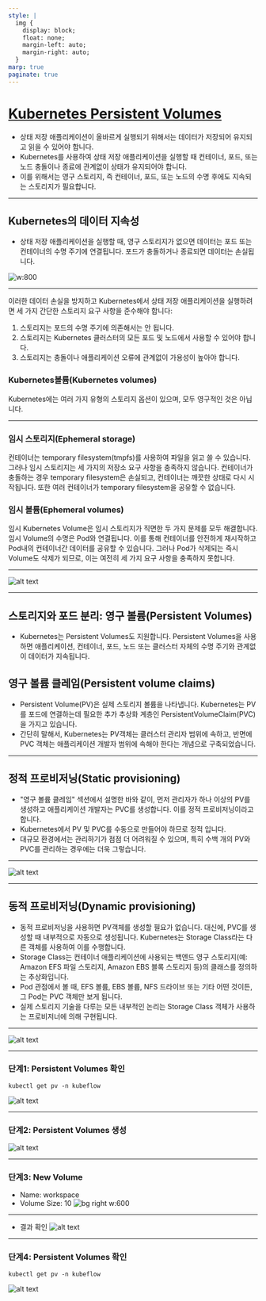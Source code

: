 ```yaml
---
style: |
  img {
    display: block;
    float: none;
    margin-left: auto;
    margin-right: auto;
  }
marp: true
paginate: true
---
```

# [Kubernetes Persistent Volumes](https://aws.amazon.com/ko/blogs/tech/persistent-storage-for-kubernetes/)
- 상태 저장 애플리케이션이 올바르게 실행되기 위해서는 데이터가 저장되어 유지되고 읽을 수 있어야 합니다. 
- Kubernetes를 사용하여 상태 저장 애플리케이션을 실행할 때 컨테이너, 포드, 또는 노드 충돌이나 종료에 관계없이 상태가 유지되어야 합니다.
- 이를 위해서는 영구 스토리지, 즉 컨테이너, 포드, 또는 노드의 수명 후에도 지속되는 스토리지가 필요합니다.

---
## Kubernetes의 데이터 지속성
- 상태 저장 애플리케이션을 실행할 때, 영구 스토리지가 없으면 데이터는 포드 또는 컨테이너의 수명 주기에 연결됩니다. 포드가 충돌하거나 종료되면 데이터는 손실됩니다.

![w:800](./img/image.png)

---
이러한 데이터 손실을 방지하고 Kubernetes에서 상태 저장 애플리케이션을 실행하려면 세 가지 간단한 스토리지 요구 사항을 준수해야 합니다:

1. 스토리지는 포드의 수명 주기에 의존해서는 안 됩니다.
2. 스토리지는 Kubernetes 클러스터의 모든 포드 및 노드에서 사용할 수 있어야 합니다.
3. 스토리지는 충돌이나 애플리케이션 오류에 관계없이 가용성이 높아야 합니다.

### Kubernetes볼륨(Kubernetes volumes)
Kubernetes에는 여러 가지 유형의 스토리지 옵션이 있으며, 모두 영구적인 것은 아닙니다.

---
### 임시 스토리지(Ephemeral storage)
컨테이너는 temporary filesystem(tmpfs)를 사용하여 파일을 읽고 쓸 수 있습니다. 그러나 임시 스토리지는 세 가지의 저장소 요구 사항을 충족하지 않습니다. 컨테이너가 충돌하는 경우 temporary filesystem은 손실되고, 컨테이너는 깨끗한 상태로 다시 시작됩니다. 또한 여러 컨테이너가 temporary filesystem을 공유할 수 없습니다.

### 임시 볼륨(Ephemeral volumes)
임시 Kubernetes Volume은 임시 스토리지가 직면한 두 가지 문제를 모두 해결합니다. 임시 Volume의 수명은 Pod와 연결됩니다. 이를 통해 컨테이너를 안전하게 재시작하고 Pod내의 컨테이너간 데이터를 공유할 수 있습니다. 그러나 Pod가 삭제되는 즉시 Volume도 삭제가 되므로, 이는 여전히 세 가지 요구 사항을 충족하지 못합니다.

---
![alt text](./img/image-1.png)

---
## 스토리지와 포드 분리: 영구 볼륨(Persistent Volumes)
- Kubernetes는 Persistent Volumes도 지원합니다. Persistent Volumes을 사용하면 애플리케이션, 컨테이너, 포드, 노드 또는 클러스터 자체의 수명 주기와 관계없이 데이터가 지속됩니다.

## 영구 볼륨 클레임(Persistent volume claims)
- Persistent Volume(PV)은 실제 스토리지 볼륨을 나타냅니다. Kubernetes는 PV를 포드에 연결하는데 필요한 추가 추상화 계층인 PersistentVolumeClaim(PVC)을 가지고 있습니다.
- 간단히 말해서, Kubernetes는  PV객체는 클러스터 관리자 범위에 속하고, 반면에 PVC 객체는 애플리케이션 개발자 범위에 속해야 한다는 개념으로 구축되었습니다.

---
## 정적 프로비저닝(Static provisioning)
- "영구 볼륨 클레임" 섹션에서 설명한 바와 같이, 먼저 관리자가 하나 이상의  PV를 생성하고 애플리케이션 개발자는  PVC를 생성합니다. 이를 정적 프로비저닝이라고 합니다. 
- Kubernetes에서 PV 및 PVC를 수동으로 만들어야 하므로 정적 입니다.  
- 대규모 환경에서는 관리하기가 점점 더 어려워질 수 있으며, 특히 수백 개의 PV와 PVC를 관리하는 경우에는 더욱 그렇습니다.

---
![alt text](./img/image-2.png)

---
## 동적 프로비저닝(Dynamic provisioning)
- 동적 프로비저닝을 사용하면 PV객체를 생성할 필요가 없습니다. 대신에, PVC를 생성할 때 내부적으로 자동으로 생성됩니다. Kubernetes는 Storage Class라는 다른 객체를 사용하여 이를 수행합니다.
- Storage Class는 컨테이너 애플리케이션에 사용되는 백엔드 영구 스토리지(예: Amazon EFS 파일 스토리지, Amazon EBS 블록 스토리지 등)의 클래스를 정의하는 추상화입니다.
- Pod 관점에서 볼 때, EFS 볼륨, EBS 볼륨, NFS 드라이브 또는 기타 어떤 것이든, 그 Pod는 PVC 객체만 보게 됩니다. 
- 실제 스토리지 기술을 다루는 모든 내부적인 논리는  Storage Class 객체가 사용하는 프로비저너에 의해 구현됩니다.

---
![alt text](./img/image-3.png)

---
### 단계1: Persistent Volumes 확인
```shell
kubectl get pv -n kubeflow
```
![alt text](./img/image-4.png)

---
### 단계2: Persistent Volumes 생성
![alt text](./img/image-5.png)

---
### 단계3: New Volume
- Name: workspace
- Volume Size: 10
![bg right w:600](./img/image-6.png)

---
- 결과 확인 
![alt text](./img/image-7.png)

---
### 단계4: Persistent Volumes 확인
```shell
kubectl get pv -n kubeflow
```
![alt text](./img/image-8.png)

